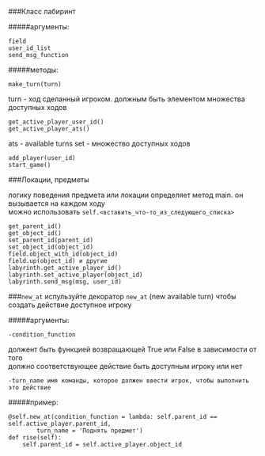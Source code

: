 ﻿###Класс лабиринт

#####аргументы:

	field
	user_id_list
	send_msg_function

#####методы:

	make_turn(turn)

turn - ход сделанный игроком. должным быть элементом множества доступных ходов 

	get_active_player_user_id() 
	get_active_player_ats() 

ats - available turns set - множество доступных ходов  

	add_player(user_id)
	start_game()
 

###Локации, предметы

<!-- новая локация/предмет должна быть унаследованна от класса `LabirinthObject` -->

логику поведения предмета или локации определяет метод main. он вызывается на каждом ходу  
можно использовать `self.<вставить_что-то_из_следующего_списка>`

	get_parent_id()
	get_object_id()
	set_parent_id(parent_id)
	set_object_id(object_id)
	field.object_with_id(object_id)
	field.up(object_id) и другие
	labyrinth.get_active_player_id()
	labyrinth.set_active_player(object_id)
	labyrinth.send_msg(msg, user_id)

###`new_at`
испульзуйте декоратор `new_at` (new available turn) чтобы создать действие доступное игроку

#####аргументы:

	-condition_function 
должент быть функцией возвращающей True или False в зависимости от того  
должно соответствующее действие быть доступным игроку или нет

	-turn_name имя команды, которое должен ввести игрок, чтобы выполнить это действие


#####пример:

```
@self.new_at(condition_function = lambda: self.parent_id == self.active_player.parent_id,
	    turn_name = 'Поднять предмет')
def rise(self):
	self.parent_id = self.active_player.object_id	
```
